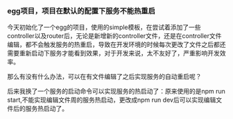 ### egg项目，项目在默认的配置下服务不能热重启

今天初始化了一个egg的项目，使用的simple模板，在尝试着添加了一些controller以及router后，无论是新增新的controller文件，还是在controller文件编辑，都不会触发服务的热重启，导致在开发环境的时候每次更改了文件之后都还需要重新启动下服务才能看到效果，对于开发来说，太不友好了，严重影响开发效率。

那么有没有什么办法，可以在有文件编辑了之后实现服务的自动重启呢？

后来我换了一个服务的启动命令可以实现服务的热启动了：原来使用的是npm run start,不能实现编辑文件周的服务热启动，更改成npm run dev后可以实现编辑文件后的服务热启动了。

